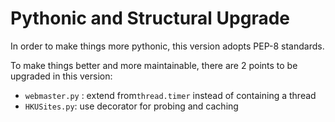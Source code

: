 # Pythonic and Structural Upgrade

In order to make things more pythonic, this version adopts PEP-8 standards.   

To make things better and more maintainable, there are 2 points to be upgraded in this version: 

- `webmaster.py` : extend from`thread.timer` instead of containing a thread
- `HKUSites.py`: use decorator for probing and caching

